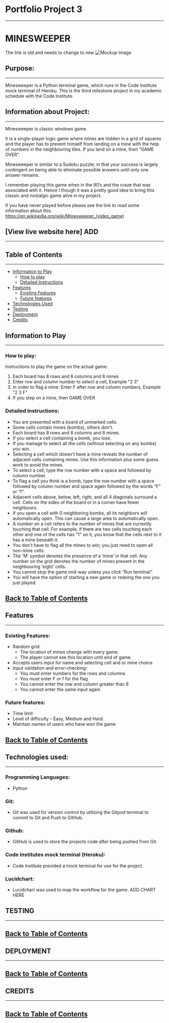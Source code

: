 # Portfolio Project 3
------

# MINESWEEPER
The link is old and needs to change to new
![Mockup Image](https://github.com/manasi1031/Mighty-quest/blob/master/assets/images/mockup.jpg)

## Purpose:
---
Minesweeper is a Python terminal game, which runs in the Code Institute mock terminal of Heroku. This is the third milestone project in my academic schedule with the Code Institute.

## Information about Project:
---
Minesweeper is classic windows game. 

It is a single-player logic game where mines are hidden in a grid of squares and the player has to prevent himself from landing on a mine with the help of numbers in the neighbouring tiles. If you land on a mine, then “GAME OVER”.

Minesweeper is similar to a Sudoku puzzle; in that your success is largely contingent on being able to eliminate possible answers until only one answer remains.

I remember playing this game when in the 90’s and the craze that was associated with it. Hence I though it was a pretty good idea to bring this classic and nostalgic game alive in my project.

If you have never played before please see the link to read some information about this. https://en.wikipedia.org/wiki/Minesweeper_(video_game) 

## [View live website here] ADD

---------

## Table of Contents
---

- [Information to Play](#information-to-play)
    - [How to play](#how-to-play)
    - [Detailed Instructions](#detailed-instructions)
- [Features](#features)
    - [Existing Features](#existing-features)
    - [Future features](#future-features)
- [Technologies Used](#technologies-used)
- [Testing](#testing)
- [Deployment](#deployment)
- [Credits](#credits)



## Information to Play
---
### How to play:
Instructions to play the game on the actual game:
1. Each board has 8 rows and 8 columns and 8 mines
2. Enter row and column number to select a cell, Example \"2 3\"
3. In order to flag a mine: Enter F after row and column numbers, Example \"2 3 F\"
4. If you step on a mine, then GAME OVER

### Detailed Instructions:
- You are presented with a board of unmarked cells. 
- Some cells contain mines (bombs), others don't.
- Each board has 8 rows and 8 columns and 8 mines.
- If you select a cell containing a bomb, you lose. 
- If you manage to select all the cells (without selecting on any bombs) you win.
- Selecting a cell which doesn't have a mine reveals the number of adjacent cells containing mines. Use this information plus some guess work to avoid the mines.
- To select a cell, type the row number with a space and followed by column number.
- To flag a cell you think is a bomb, type the row number with a space followed by column number and space again followed by the words “F” or “f”.
- Adjacent cells above, below, left, right, and all 4 diagonals surround a cell. Cells on the sides of the board or in a corner have fewer neighbours.
- If you open a cell with 0 neighboring bombs, all its neighbors will automatically open. This can cause a large area to automatically open.
- A number on a cell refers to the number of mines that are currently touching that cell. For example, if there are two cells touching each other and one of the cells has "1" on it, you know that the cells next to it has a mine beneath it. 
- You don't have to flag all the mines to win; you just need to open all non-mine cells.
- The 'M' symbol denotes the presence of a ‘mine’ in that cell. Any number on the grid denotes the number of mines present in the neighbouring ‘eight’ cells. 
- You cannot stop the game mid-way unless you click “Run terminal”.
- You will have the option of starting a new game or redoing the one you just played.

[Back to Table of Contents](#table-of-contents)
---

## Features
---
### Existing Features:

- Random grid:
    - The location of mines change with every game.
    - The player cannot see this location until end of game.
- Accepts users input for name and selecting cell and or mine choice
- Input validation and error-checking:
    - You must enter numbers for the rows and columns
    - You must enter F or f for the flag
    - You cannot enter the row and column greater than 8
    - You cannot enter the same input again

### Future features:
- Time limit
- Level of difficulty – Easy, Medium and Hard.
- Maintain names of users who have won the game

[Back to Table of Contents](#table-of-contents)
---

## Technologies used:
---
### Programming Languages:
- Python

### Git:
- Git was used for version control by utilizing the Gitpod terminal to commit to Git and Push to GitHub.

### Github:
- GitHub is used to store the projects code after being pushed from Git.

### Code Institutes mock terminal (Heroku):
- Code Institute provided a mock terminal for use for the project.

### Lucidchart:
- Lucidchart was used to map the workflow for the game.
ADD CHART HERE


## TESTING
---



[Back to Table of Contents](#table-of-contents)
---

## DEPLOYMENT
---


[Back to Table of Contents](#table-of-contents)
---

## CREDITS
---



[Back to Table of Contents](#table-of-contents)
---